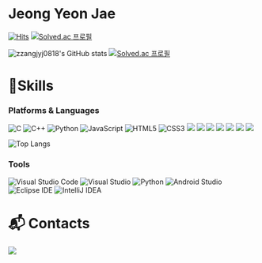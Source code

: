 # Jeong Yeon Jae
    
[![Hits](https://hits.seeyoufarm.com/api/count/incr/badge.svg?url=https%3A%2F%2Fgithub.com%2Fzzangjyj0818&count_bg=%2379C83D&title_bg=%23555555&icon=&icon_color=%23E7E7E7&title=hits&edge_flat=false)](https://hits.seeyoufarm.com)
[![Solved.ac
프로필](http://mazassumnida.wtf/api/mini/generate_badge?boj=jyj010818)](https://solved.ac/jyj010818)

![zzangjyj0818's GitHub stats](https://github-readme-stats.vercel.app/api?username=zzangjyj0818&show_icons=true&theme=highcontrast)
[![Solved.ac 프로필](http://mazassumnida.wtf/api/v2/generate_badge?boj=jyj010818)](https://solved.ac/jyj010818/)


# 💪Skills
### Platforms & Languages
![C](https://img.shields.io/badge/C-A8B9CC.svg?&style=for-the-badge&logo=C&logoColor=white)
![C++](https://img.shields.io/badge/C++-00599C.svg?&style=for-the-badge&logo=C++&logoColor=white)
![Python](https://img.shields.io/badge/Python-3776AB.svg?&style=for-the-badge&logo=Python&logoColor=white)
![JavaScript](https://img.shields.io/badge/JavaScript-F7DF1E.svg?&style=for-the-badge&logo=JavaScript&logoColor=white)
![HTML5](https://img.shields.io/badge/HTML5-E34F26.svg?&style=for-the-badge&logo=HTML5&logoColor=white)
![CSS3](https://img.shields.io/badge/CSS3-1572B6.svg?&style=for-the-badge&logo=CSS3&logoColor=white)
<img src="https://img.shields.io/badge/react-61DAFB?style=for-the-badge&logo=react&logoColor=black">
<img src="https://img.shields.io/badge/node.js-339933?style=for-the-badge&logo=Node.js&logoColor=white">
<img src="https://img.shields.io/badge/mongoDB-47A248?style=for-the-badge&logo=MongoDB&logoColor=white"> 
<img src="https://img.shields.io/badge/spring-6DB33F?style=for-the-badge&logo=spring&logoColor=white"> 
<img src="https://img.shields.io/badge/springboot-6DB33F?style=for-the-badge&logo=springboot&logoColor=white">
<img src="https://img.shields.io/badge/github-181717?style=for-the-badge&logo=github&logoColor=white">
<img src="https://img.shields.io/badge/git-F05032?style=for-the-badge&logo=git&logoColor=white">

![Top Langs](https://github-readme-stats.vercel.app/api/top-langs/?username=zzangjyj0818&layout=compact&theme=highcontrast)

### Tools
![Visual Studio Code](https://img.shields.io/badge/Visual%20Studio%20Code-5C2D91.svg?&style=for-the-badge&logo=Visual%20Studio%20Code&logoColor=white)
![Visual Studio](https://img.shields.io/badge/Visual%20Studio-007ACC.svg?&style=for-the-badge&logo=Visual%20Studio&logoColor=white)
![Python](https://img.shields.io/badge/Python-3776AB.svg?&style=for-the-badge&logo=Python&logoColor=white)
![Android Studio](https://img.shields.io/badge/Android%20Studio-173B3F.svg?&style=for-the-badge&logo=Android%20Studio&logoColor=brightgreen)
![Eclipse IDE](https://img.shields.io/badge/Eclipse%20IDE-2C2255.svg?&style=for-the-badge&logo=Eclipse%20IDE&logoColor=white)
![IntelliJ IDEA](https://img.shields.io/badge/IntelliJ%20IDEA-000000.svg?&style=for-the-badge&logo=IntelliJ%20IDEA&logoColor=white)


# :mailbox_with_mail: Contacts
<a href="mailto:zzangjyj0818@gmail.com" target="_blank"><img src="https://img.shields.io/badge/Gmail-EA4335?style=flat-square&logoGmail&logoColor=white" ></a>
 
